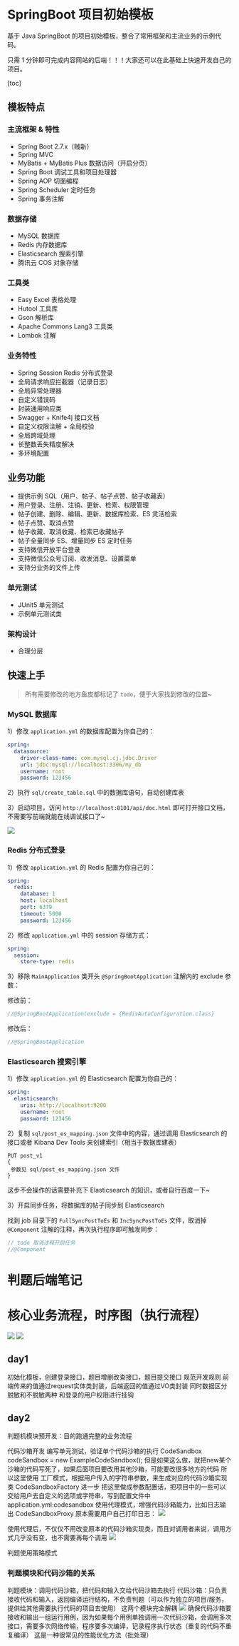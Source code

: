 # SpringBoot 项目初始模板

基于 Java SpringBoot 的项目初始模板，整合了常用框架和主流业务的示例代码。

只需 1 分钟即可完成内容网站的后端！！！大家还可以在此基础上快速开发自己的项目。

[toc]

## 模板特点

### 主流框架 & 特性

- Spring Boot 2.7.x（贼新）
- Spring MVC
- MyBatis + MyBatis Plus 数据访问（开启分页）
- Spring Boot 调试工具和项目处理器
- Spring AOP 切面编程
- Spring Scheduler 定时任务
- Spring 事务注解

### 数据存储

- MySQL 数据库
- Redis 内存数据库
- Elasticsearch 搜索引擎
- 腾讯云 COS 对象存储

### 工具类

- Easy Excel 表格处理
- Hutool 工具库
- Gson 解析库
- Apache Commons Lang3 工具类
- Lombok 注解

### 业务特性

- Spring Session Redis 分布式登录
- 全局请求响应拦截器（记录日志）
- 全局异常处理器
- 自定义错误码
- 封装通用响应类
- Swagger + Knife4j 接口文档
- 自定义权限注解 + 全局校验
- 全局跨域处理
- 长整数丢失精度解决
- 多环境配置


## 业务功能

- 提供示例 SQL（用户、帖子、帖子点赞、帖子收藏表）
- 用户登录、注册、注销、更新、检索、权限管理
- 帖子创建、删除、编辑、更新、数据库检索、ES 灵活检索
- 帖子点赞、取消点赞
- 帖子收藏、取消收藏、检索已收藏帖子
- 帖子全量同步 ES、增量同步 ES 定时任务
- 支持微信开放平台登录
- 支持微信公众号订阅、收发消息、设置菜单
- 支持分业务的文件上传

### 单元测试

- JUnit5 单元测试
- 示例单元测试类

### 架构设计

- 合理分层


## 快速上手

> 所有需要修改的地方鱼皮都标记了 `todo`，便于大家找到修改的位置~

### MySQL 数据库

1）修改 `application.yml` 的数据库配置为你自己的：

```yml
spring:
  datasource:
    driver-class-name: com.mysql.cj.jdbc.Driver
    url: jdbc:mysql://localhost:3306/my_db
    username: root
    password: 123456
```

2）执行 `sql/create_table.sql` 中的数据库语句，自动创建库表

3）启动项目，访问 `http://localhost:8101/api/doc.html` 即可打开接口文档，不需要写前端就能在线调试接口了~

![](doc/swagger.png)

### Redis 分布式登录

1）修改 `application.yml` 的 Redis 配置为你自己的：

```yml
spring:
  redis:
    database: 1
    host: localhost
    port: 6379
    timeout: 5000
    password: 123456
```

2）修改 `application.yml` 中的 session 存储方式：

```yml
spring:
  session:
    store-type: redis
```

3）移除 `MainApplication` 类开头 `@SpringBootApplication` 注解内的 exclude 参数：

修改前：

```java
//@SpringBootApplication(exclude = {RedisAutoConfiguration.class}
```

修改后：


```java
//@SpringBootApplication
```

### Elasticsearch 搜索引擎

1）修改 `application.yml` 的 Elasticsearch 配置为你自己的：

```yml
spring:
  elasticsearch:
    uris: http://localhost:9200
    username: root
    password: 123456
```

2）复制 `sql/post_es_mapping.json` 文件中的内容，通过调用 Elasticsearch 的接口或者 Kibana Dev Tools 来创建索引（相当于数据库建表）

```
PUT post_v1
{
 参数见 sql/post_es_mapping.json 文件
}
```

这步不会操作的话需要补充下 Elasticsearch 的知识，或者自行百度一下~

3）开启同步任务，将数据库的帖子同步到 Elasticsearch

找到 job 目录下的 `FullSyncPostToEs` 和 `IncSyncPostToEs` 文件，取消掉 `@Component` 注解的注释，再次执行程序即可触发同步：

```java
// todo 取消注释开启任务
//@Component
```



# 判题后端笔记
# 核心业务流程，时序图（执行流程）
![](doc/核心业务流程.jpg)
![](doc/时序图.jpg)
## day1
初始化模板，创建登录接口，题目增删改查接口，题目提交接口 规范开发规则
前端传来的值通过request实体类封装，后端返回的值通过VO类封装 同时数据区分脱敏和不脱敏两种 和登录的用户权限进行挂钩

## day2
判题机模块预开发：目的跑通完整的业务流程

代码沙箱开发
编写单元测试，验证单个代码沙箱的执行  CodeSandbox codeSandbox = new ExampleCodeSandbox();
但是如果这么做，就把new某个沙箱的代码写死了，如果后面项目要改用其他沙箱，可能要改很多地方的代码
所以这里使用 工厂模式，根据用户传入的字符串参数，来生成对应的代码沙箱实现类 CodeSandboxFactory
进一步 把这里做成参数配置话，把项目中的一些可以交给用户去自定义的选项或字符串，写到配置文件中 application.yml:codesandbox
使用代理模式，增强代码沙箱能力，比如日志输出 CodeSandboxProxy
原本需要用户自己打印日志：
![](doc/原本调用日志.png)

使用代理后，不仅仅不用改变原本的代码沙箱实现类，而且对调用者来说，调用方式几乎没有变，也不需要再每个调用
![](doc/代理调用沙箱.png)

判题使用策略模式

### 判题模块和代码沙箱的关系
判题模块：调用代码沙箱，把代码和输入交给代码沙箱去执行
代码沙箱：只负责接收代码和输入，返回编译运行结构，不负责判题（可以作为独立的项目/服务，提供给其他需要执行代码的项目去使用）
这两个模块完全解耦
![](doc/判题沙箱关系.jpg)
确保代码沙箱要接收和输出一组运行用例，因为如果每个用例单独调用一次代码沙箱，会调用多次接口，需要多次网络传输，程序要多次编译，记录程序执行状态（重复的代码不重复编译）
这是一种很常见的性能优化方法（批处理）


